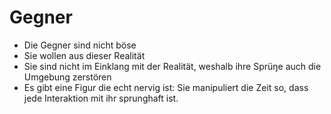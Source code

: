 Gegner
=

* Die Gegner sind nicht böse
* Sie wollen aus dieser Realität
* Sie sind nicht im Einklang mit der Realität, weshalb ihre Sprüŋe auch die Umgebung zerstören
* Es gibt eine Figur die echt nervig ist: Sie manipuliert die Zeit so, dass jede Interaktion mit ihr sprunghaft ist.
